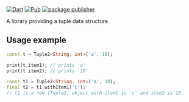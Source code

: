 [![Dart](https://github.com/google/tuple.dart/actions/workflows/build.yaml/badge.svg)](https://github.com/google/tuple.dart/actions/workflows/build.yaml)
[![Pub](https://img.shields.io/pub/v/tuple.svg)](https://pub.dev/packages/tuple)
[![package publisher](https://img.shields.io/pub/publisher/tuple.svg)](https://pub.dev/packages/tuple/publisher)

A library providing a tuple data structure.

## Usage example

```dart
const t = Tuple2<String, int>('a', 10);

print(t.item1); // prints 'a'
print(t.item2); // prints '10'
```

```dart
const t1 = Tuple2<String, int>('a', 10);
final t2 = t1.withItem1('c');
// t2 is a new [Tuple2] object with item1 is 'c' and item2 is 10.
```

